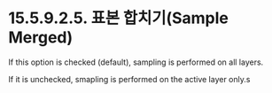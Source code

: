 # 15.5.9.2.5. 표본 합치기(Sample Merged)
If this option is checked (default), sampling is performed on all layers.

If it is unchecked, smapling is performed on the active layer only.s